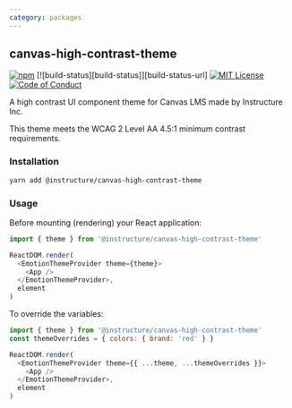 ```yaml
---
category: packages
---
```


## canvas-high-contrast-theme

[![npm][npm]][npm-url]
[![build-status][build-status]][build-status-url]
[![MIT License][license-badge]][license]
[![Code of Conduct][coc-badge]][coc]

A high contrast UI component theme for Canvas LMS made by Instructure Inc.

This theme meets the WCAG 2 Level AA 4.5:1 minimum contrast requirements.

### Installation

```sh
yarn add @instructure/canvas-high-contrast-theme
```

### Usage

Before mounting (rendering) your React application:

```js
import { theme } from '@instructure/canvas-high-contrast-theme'

ReactDOM.render(
  <EmotionThemeProvider theme={theme}>
    <App />
  </EmotionThemeProvider>,
  element
)
```

To override the variables:

```js
import { theme } from '@instructure/canvas-high-contrast-theme'
const themeOverrides = { colors: { brand: 'red' } }

ReactDOM.render(
  <EmotionThemeProvider theme={{ ...theme, ...themeOverrides }}>
    <App />
  </EmotionThemeProvider>,
  element
)
```

[npm]: https://img.shields.io/npm/v/@instructure/canvas-high-contrast-theme.svg
[npm-url]: https://npmjs.com/package/@instructure/canvas-high-contrast-theme
[license-badge]: https://img.shields.io/npm/l/instructure-ui.svg?style=flat-square
[license]: https://github.com/instructure/instructure-ui/blob/master/LICENSE
[coc-badge]: https://img.shields.io/badge/code%20of-conduct-ff69b4.svg?style=flat-square
[coc]: https://github.com/instructure/instructure-ui/blob/master/CODE_OF_CONDUCT.md
